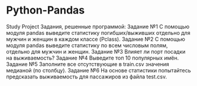# Python-Pandas
Study Project 
Задания, решенные программой:
Задание №1
С помощью модуля pandas выведите статистику погибших/выживших отдельно
для мужчин и женщин в каждом классе (Pclass).
Задание №2
С помощью модуля pandas выведите статистику по всем числовым полям,
отдельно для мужчин и женщин.
Задание №3
Влияет ли порт посадки на выживаемость?
Задание №4
Выведите топ 10 популярных имён.
Задание №5
Заполните все отсутствующие в train.csv значения медианой (по столбцу).
Задание №6
На основе статистики попытайтесь предсказать выживаемость для пассажиров из
файла test.csv.
